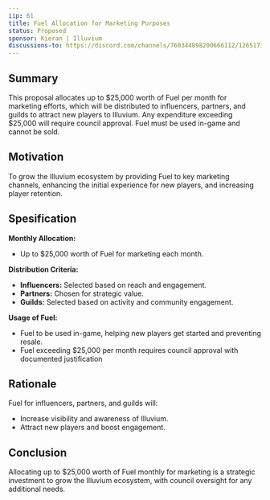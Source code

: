 ```yaml
---
iip: 61
title: Fuel Allocation for Marketing Purposes
status: Proposed
sponsor: Kieran | Illuvium
discussions-to: https://discord.com/channels/760344898200666112/1265173455955824682
---
```


## Summary
This proposal allocates up to $25,000 worth of Fuel per month for marketing efforts, which will be distributed to influencers, partners, and guilds to attract new players to Illuvium. Any expenditure exceeding $25,000 will require council approval. Fuel must be used in-game and cannot be sold.

## Motivation
To grow the Illuvium ecosystem by providing Fuel to key marketing channels, enhancing the initial experience for new players, and increasing player retention.

## Spesification
**Monthly Allocation:**
- Up to $25,000 worth of Fuel for marketing each month.

**Distribution Criteria:**
- **Influencers:** Selected based on reach and engagement.
- **Partners:** Chosen for strategic value.
- **Guilds:** Selected based on activity and community engagement.

**Usage of Fuel:**
- Fuel to be used in-game, helping new players get started and preventing resale.
- Fuel exceeding $25,000 per month requires council approval with documented justification

## Rationale
Fuel for influencers, partners, and guilds will:
- Increase visibility and awareness of Illuvium.
- Attract new players and boost engagement.

## Conclusion
Allocating up to $25,000 worth of Fuel monthly for marketing is a strategic investment to grow the Illuvium ecosystem, with council oversight for any additional needs.
